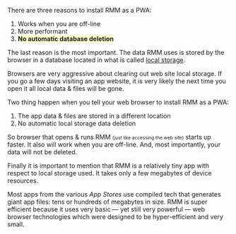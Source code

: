 <p>There are three reasons to install RMM as a PWA:</p>

<ol>
<li>Works when you are off-line</li>
<li>More performant</li>
<li><b><span style="background-color:#ffffcc">No automatic database deletion</b></span></li>
</ol>

<p>The last reason is the most important. The data RMM uses is stored by the browser in a database located in what is called <u>local storage</u>.</p>

<p>Browsers are very aggressive about clearing out web site local storage. If you go a few days visiting an app website, it is very likely the next time you open it all local data &amp; files will be gone.</p>

<p>Two thing happen when you tell your web browser to install RMM as a PWA:</p>

<ol>
<li>The app data &amp; files are stored in a different location</li>
<li>No automatic local storage data deletion</li>
</ol>

<p>So browser that opens &amp; runs RMM <span style="font-size:75%">(just like accessing the web site)</span> starts up faster.  It also will work when you are off-line. And, most importantly, your data will not be deleted.</p>

<p>Finally it is important to mention that RMM is a relatively tiny app with respect to local storage used. It takes only a few megabytes of device resources.</p>

<p>Most apps from the various <i>App Stores</i> use compiled tech that generates giant app files: tens or hundreds of megabytes in size. RMM is super efficient because it uses very basic &#151; yet still very powerful &#151; web browser technologies which were designed to be hyper-efficient and very small.</p>
